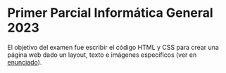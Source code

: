 # Primer Parcial Informática General 2023

El objetivo del examen fue escribir el código HTML y CSS para crear una página web dado un layout, texto e imágenes específicos (ver en [enunciado](enunciado/)).